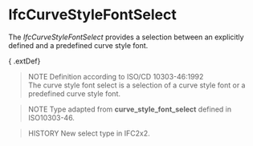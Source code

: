 # IfcCurveStyleFontSelect

The _IfcCurveStyleFontSelect_ provides a selection between an explicitly defined and a predefined curve style font.

{ .extDef}
> NOTE  Definition according to ISO/CD 10303-46:1992  
> The curve style font select is a selection of a curve style font or a predefined curve style font.

> NOTE  Type adapted from **curve_style_font_select** defined in ISO10303-46.

> HISTORY  New select type in IFC2x2.

